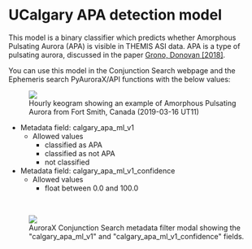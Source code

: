 # UCalgary APA detection model

This model is a binary classifier which predicts whether Amorphous Pulsating Aurora (APA) is visible in THEMIS ASI data. APA is a type of pulsating aurora, discussed in the paper <a href="https://angeo.copernicus.org/articles/36/891/2018/" target="_blank">Grono, Donovan [2018]</a>.

You can use this model in the Conjunction Search webpage and the Ephemeris search PyAuroraX/API functions with the below values:

<figure>
  <a href="/img/apa_example_1.jpg" target="_blank">
    <img src="/img/apa_example_1.jpg" />
  </a>
  <figcaption>Hourly keogram showing an example of Amorphous Pulsating Aurora from Fort Smith, Canada (2019-03-16 UT11)</figcaption>
</figure>


* Metadata field: calgary_apa_ml_v1
    * Allowed values
        * classified as APA
        * classified as not APA
        * not classified
* Metadata field: calgary_apa_ml_v1_confidence
    * Allowed values
        * float between 0.0 and 100.0

<br />

<figure>
  <a href="/img/ml_screenshot_apa.png" target="_blank">
    <img src="/img/ml_screenshot_apa.png" />
  </a>
  <figcaption>AuroraX Conjunction Search metadata filter modal showing the "calgary_apa_ml_v1" and "calgary_apa_ml_v1_confidence" fields.</figcaption>
</figure>

